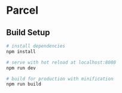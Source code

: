 # Parcel

## Build Setup

``` bash
# install dependencies
npm install

# serve with hot reload at localhost:8080
npm run dev

# build for production with minification
npm run build
```